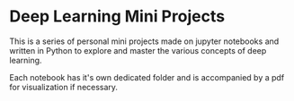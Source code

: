 # Deep Learning Mini Projects

This is a series of personal mini projects made on jupyter notebooks and written in Python to explore and master the various concepts of deep learning.

Each notebook has it's own dedicated folder and is accompanied by a pdf for visualization if necessary.
